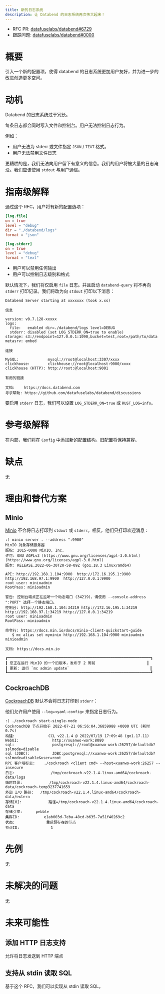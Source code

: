 ```yaml
---
title: 新的日志系统
description: 让 Databend 的日志系统再次伟大起来！
---
```


- RFC PR: [datafuselabs/databend#6729](https://github.com/datafuselabs/databend/pull/6729)
- 跟踪问题: [datafuselabs/databend#0000](https://github.com/datafuselabs/databend/issues/0000)

# 概要

引入一个新的配置项，使得 databend 的日志系统更加用户友好，并为进一步的改进创造更多空间。

# 动机

Databend 的日志系统过于冗长。

每条日志都会同时写入文件和控制台。用户无法控制日志行为。

例如：

- 用户无法为 stderr 或文件指定 `JSON` / `TEXT` 格式。
- 用户无法禁用文件日志

更糟糕的是，我们无法向用户留下有意义的信息。我们的用户将被大量的日志淹没。我们应该使用 `stdout` 与用户通信。

# 指南级解释

通过这个 RFC，用户将有新的配置选项：

```toml
[log.file]
on = true
level = "debug"
dir = "./databend/logs"
format = "json"

[log.stderr]
on = true
level = "debug"
format = "text"
```

- 用户可以禁用任何输出
- 用户可以控制日志级别和格式

默认情况下，我们将仅启用 `file` 日志。并且启动 `databend-query` 将不再向 `stderr` 打印记录。我们将改为向 `stdout` 打印以下消息：

```shell
Databend Server starting at xxxxxxx (took x.xs)

信息

version: v0.7.128-xxxxx
logs:
  file:   enabled dir=./databend/logs level=DEBUG
  stderr: disabled (set LOG_STDERR_ON=true to enable)
storage: s3://endpoint=127.0.0.1:1090,bucket=test,root=/path/to/data
metasrv: embed

连接

MySQL:             mysql://root@localhost:3307/xxxx
clickhouse:        clickhouse://root@localhost:9000/xxxx
clickhouse (HTTP): http://root:@localhost:9001

有用的链接

文档:    https://docs.databend.com
寻求帮助: https://github.com/datafuselabs/databend/discussions
```

要启用 `stderr` 日志，我们可以设置 `LOG_STDERR_ON=true` 或 `RUST_LOG=info`。

# 参考级解释

在内部，我们将在 `Config` 中添加新的配置结构。旧配置将保持兼容。

# 缺点

无

# 理由和替代方案

## Minio

[Minio](https://github.com/minio/minio) 不会将日志打印到 `stdout` 或 `stderr`。相反，他们只打印欢迎消息：

```shell
:) minio server . --address ":9900"
MinIO 对象存储服务器
版权: 2015-0000 MinIO, Inc.
许可: GNU AGPLv3 [https://www.gnu.org/licenses/agpl-3.0.html](https://www.gnu.org/licenses/agpl-3.0.html)
版本: RELEASE.2022-06-30T20-58-09Z (go1.18.3 Linux/amd64)

API: http://192.168.1.104:9900  http://172.16.195.1:9900  http://192.168.97.1:9900  http://127.0.0.1:9900
root user: minioadmin
RootPass: minioadmin

警告: 控制台端点正在监听一个动态端口 (34219)，请使用 --console-address ":PORT" 选择一个静态端口。
控制台: http://192.168.1.104:34219 http://172.16.195.1:34219 http://192.168.97.1:34219 http://127.0.0.1:34219
root user: minioadmin
RootPass: minioadmin

命令行: https://docs.min.io/docs/minio-client-quickstart-guide
   $ mc alias set myminio http://192.168.1.104:9900 minioadmin minioadmin

文档: https://docs.min.io

┏━━━━━━━━━━━━━━━━━━━━━━━━━━━━━━━━━━━━━━━━━━━━━━━━━━━━━━━━━━━━━━━━┓
┃ 您正在运行 MinIO 的一个旧版本，发布于 2 周前                       ┃
┃ 更新: 运行 `mc admin update`                                    ┃
┗━━━━━━━━━━━━━━━━━━━━━━━━━━━━━━━━━━━━━━━━━━━━━━━━━━━━━━━━━━━━━━━━┛
```

## CockroachDB

[CockroachDB](https://www.cockroachlabs.com/) 默认不会将日志打印到 `stderr`：

他们允许用户使用 `--log=<yaml-config>` 来指定日志行为。

```shell
:) ./cockroach start-single-node
CockroachDB 节点开始于 2022-07-21 06:56:04.36859988 +0000 UTC (耗时 0.7s)
构建:               CCL v22.1.4 @ 2022/07/19 17:09:48 (go1.17.11)
WebUI:               http://xuanwo-work:8080
sql:                 postgresql://root@xuanwo-work:26257/defaultdb?sslmode=disable
sql (JDBC):          JDBC:postgresql://xuanwo-work:26257/defaultdb?sslmode=disable&user=root
RPC 客户端标志:    ./cockroach <client cmd> --host=xuanwo-work:26257 --insecure
日志:                /tmp/cockroach-v22.1.4.linux-amd64/cockroach-data/logs
临时目录:            /tmp/cockroach-v22.1.4.linux-amd64/cockroach-data/cockroach-temp3237741659
外部 I/O 路径:   /tmp/cockroach-v22.1.4.linux-amd64/cockroach-data/extern
存储[0]:            路径=/tmp/cockroach-v22.1.4.linux-amd64/cockroach-data
存储引擎:      pebble
集群ID:           e1ab003d-7eba-48cd-b635-7a51f40269c2
状态:              重启预存在的节点
节点ID:              1
```

# 先例

无

# 未解决的问题

无

# 未来可能性

## 添加 HTTP 日志支持

允许将日志发送到 HTTP 端点

## 支持从 stdin 读取 SQL

基于这个 RFC，我们可以实现从 stdin 读取 SQL。
